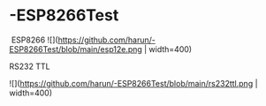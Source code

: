 # -ESP8266Test
 ESP8266
![](https://github.com/harun/-ESP8266Test/blob/main/esp12e.png | width=400)

RS232 TTL


![](https://github.com/harun/-ESP8266Test/blob/main/rs232ttl.png | width=400)
